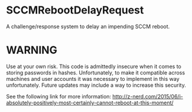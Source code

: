 # SCCMRebootDelayRequest
A challenge/response system to delay an impending SCCM reboot.

# WARNING
Use at your own risk.  This code is admittedly insecure when it comes to storing passwords in hashes.  Unfortunately, to make it compatible across machines and user accounts it was necessary to implement in this way unfortunately.  Future updates may include a way to increase this security.

See the following link for more information: http://z-nerd.com/2015/06/i-absolutely-positively-most-certainly-cannot-reboot-at-this-moment/
